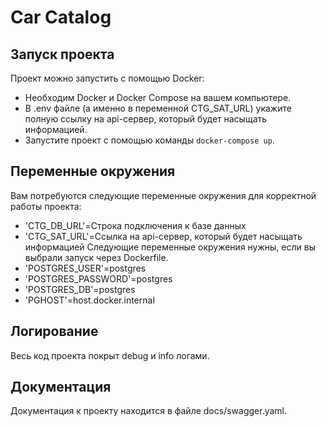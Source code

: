 # Car Catalog

## Запуск проекта

Проект можно запустить с помощью Docker:
  - Необходим Docker и Docker Compose на вашем компьютере.
  - В .env файле (а именно в переменной CTG_SAT_URL) укажите полную ссылку на api-сервер, который будет насыщать информацией.
  - Запустите проект с помощью команды `docker-compose up`.
## Переменные окружения

Вам потребуются следующие переменные окружения для корректной работы проекта:

- 'CTG_DB_URL'=Строка подключения к базе данных
- 'CTG_SAT_URL'=Ссылка на api-сервер, который будет насыщать информацией
Следующие переменные окружения нужны, если вы выбрали запуск через Dockerfile.
- 'POSTGRES_USER'=postgres
- 'POSTGRES_PASSWORD'=postgres
- 'POSTGRES_DB'=postgres
- 'PGHOST'=host.docker.internal

## Логирование

Весь код проекта покрыт debug и info логами.

## Документация

Документация к проекту находится в файле docs/swagger.yaml.